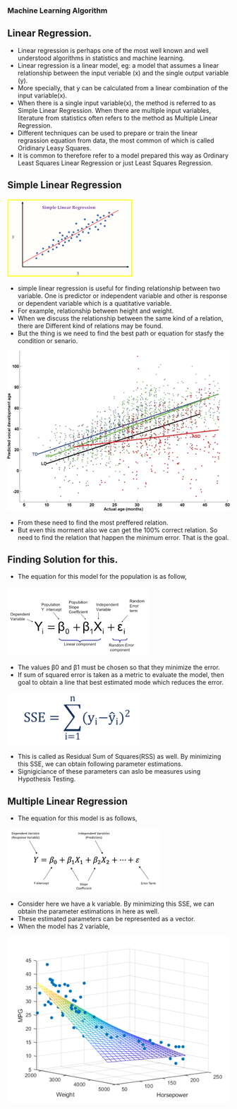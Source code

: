 ### Machine Learning Algorithm

## Linear Regression.

- Linear regression is perhaps one of the most well known and well understood algorithms in statistics and machine learning. 
- Linear regression is a linear model, eg: a model that assumes a linear relationship between the input veriable (x) and the single output variable (y). 
- More specially, that y can be calculated from a linear combination of the input variable(x).
- When there is a single input variable(x), the method is referred to as Simple Linear Regression. When there are multiple input variables, literature from statistics often refers to the method as Multiple Linear Regression.
- Different techniques can be used to prepare or train the linear regrassion equation from data, the most common of which is called Oridinary Leasy Squares. 
- It is common to therefore refer to a model prepared this way as Ordinary Least Squares Linear Regression or just Least Squares Regression.

## Simple Linear Regression

<img src="IMG/Simple Linear Regression.png">

- simple linear regression is useful for finding relationship between two variable. One is predictor or independent variable and other is response or dependent variable which is a quatitative variable. 
- For example, relationship between height and weight.
- When we discuss the relationship between the same kind of a relation, there are Different kind of relations may be found. 
- But the thing is we need to find the best path or equation for stasfy the condition or senario. 

<img src="IMG/multiple-linear-regression.png" >

- From these need to find the most preffered relation. 
-  But even this morment also we can get the 100% correct relation. So need to find the relation that happen the minimum error.  That is the goal.

## Finding Solution for this. 

- The equation for this model for the population is as follow,

<img src="IMG/The equation for this model for the population.png">

- The values β0 and β1 must be chosen so that they minimize the error. 
- If sum of squared error is taken as a metric to evaluate the model, then goal to obtain a line that best estimated mode which reduces the error.

<img src="IMG/SSE.png">

- This is called as Residual Sum of Squares(RSS) as well. By minimizing this SSE, we can obtain following parameter estimations. 
- Signigiciance of these parameters can aslo be measures using Hypothesis Testing.

## Multiple Linear Regression
- The equation for this model is as follows, 

<img src="IMG/Multiple Linear Regression equation.png">

- Consider here we have a k variable. By minimizing this SSE, we can obtain the parameter estimations in here as well. 
- These estimated parameters can be represented as a vector. 
- When the model has 2 variable, 

<img src="IMG/2variable with multiple linear regression.png">
